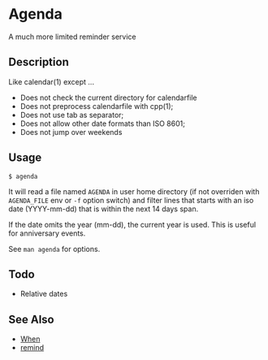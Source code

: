 
# Agenda

A much more limited reminder service

## Description

Like calendar(1) except ...

- Does not check the current directory for calendarfile
- Does not preprocess calendarfile with cpp(1);
- Does not use tab as separator;
- Does not allow other date formats than ISO 8601;
- Does not jump over weekends

## Usage

    $ agenda

It will read a file named `AGENDA` in user home directory
(if not overriden with `AGENDA_FILE` env or `-f` option switch)
and filter lines that starts with an iso date (YYYY-mm-dd) that
is within the next 14 days span.

If the date omits the year (mm-dd), the current year is used.
This is useful for anniversary events.

See `man agenda` for options.

## Todo

- Relative dates

## See Also

- [When](http://www.lightandmatter.com/when/when.html)
- [remind](https://www.linuxjournal.com/article/3529)

